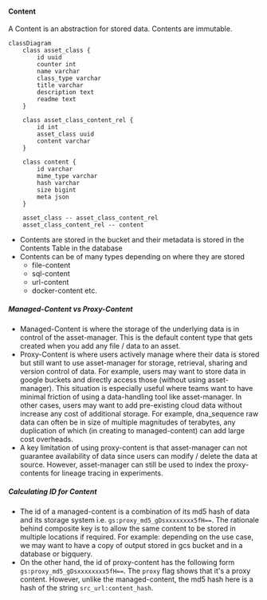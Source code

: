#### Content

A Content is an abstraction for stored data. Contents are immutable.


```mermaid
classDiagram
    class asset_class {
        id uuid
        counter int
        name varchar
        class_type varchar
        title varchar
        description text
        readme text
    }
    
    class asset_class_content_rel {
        id int
        asset_class uuid
        content varchar
    }
    
    class content {
        id varchar
        mime_type varchar
        hash varchar
        size bigint
        meta json
    }
    
    asset_class -- asset_class_content_rel 
    asset_class_content_rel -- content 
```

* Contents are stored in the bucket and their metadata is stored in the Contents Table in the database
* Contents can be of many types depending on where they are stored
    - file-content
    - sql-content 
    - url-content 
    - docker-content etc.

##### Managed-Content vs Proxy-Content
* Managed-Content is where the storage of the underlying data is in control of the asset-manager. This is the default content type
  that gets created when you add any file / data to an asset.
* Proxy-Content is where users actively manage where their data is stored but still want to use asset-manager for storage, retrieval, sharing
  and version control of data. For example, users may want to store data in google buckets and directly access those (without using asset-manager). 
  This situation is especially useful where teams want to have minimal friction of using a data-handling tool like asset-manager.
  In other cases, users may want to add pre-existing cloud data without increase any cost of additional storage. For example, dna_sequence raw data 
  can often be in size of multiple magnitudes of terabytes, any duplication of which (in creating to managed-content) can add large cost overheads.
* A key limitation of using proxy-content is that asset-manager can not guarantee availability of data since users can modify / delete the data
  at source. However, asset-manager can still be used to index the proxy-contents for lineage tracing in experiments.

##### Calculating ID for Content
* The id of a managed-content is a combination of its md5 hash of data and its storage system i.e. `gs:proxy_md5_gDsxxxxxxxx5fH==`. The rationale behind composite key
  is to allow the same content to be stored in multiple locations if required. For example: depending on the use case, we may want to have a copy of 
  output stored in gcs bucket and in a database or bigquery. 
* On the other hand, the id of proxy-content has the following form `gs:proxy_md5_gDsxxxxxxxx5fH==`. The `proxy` flag shows that it's a proxy content.
  However, unlike the managed-content, the md5 hash here is a hash of the string `src_url:content_hash`. 
